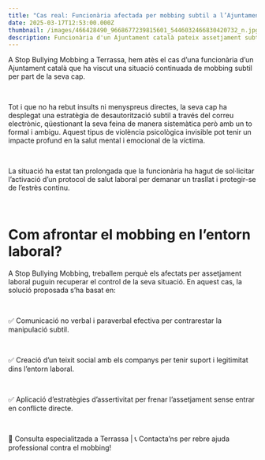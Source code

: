 ```yaml
---
title: "Cas real: Funcionària afectada per mobbing subtil a l’Ajuntament"
date: 2025-03-17T12:53:00.000Z
thumbnail: /images/466428490_9668677239815601_5446032466830420732_n.jpg
description: Funcionària d'un Ajuntament català pateix assetjament subtil per part de la seva cap. Descobreix com ha afrontat la situació amb eines de comunicació i suport social.
---
```


A Stop Bullying Mobbing a Terrassa, hem atès el cas d’una funcionària d’un Ajuntament català que ha viscut una situació continuada de mobbing subtil per part de la seva cap.

&nbsp;

Tot i que no ha rebut insults ni menyspreus directes, la seva cap ha desplegat una estratègia de desautorització subtil a través del correu electrònic, qüestionant la seva feina de manera sistemàtica però amb un to formal i ambigu. Aquest tipus de violència psicològica invisible pot tenir un impacte profund en la salut mental i emocional de la víctima.

&nbsp;

La situació ha estat tan prolongada que la funcionària ha hagut de sol·licitar l’activació d’un protocol de salut laboral per demanar un trasllat i protegir-se de l’estrès continu.

&nbsp;

# Com afrontar el mobbing en l’entorn laboral?
A Stop Bullying Mobbing, treballem perquè els afectats per assetjament laboral puguin recuperar el control de la seva situació. En aquest cas, la solució proposada s’ha basat en:

&nbsp;

✅ Comunicació no verbal i paraverbal efectiva per contrarestar la manipulació subtil.

&nbsp;

✅ Creació d’un teixit social amb els companys per tenir suport i legitimitat dins l’entorn laboral.

&nbsp;

✅ Aplicació d’estratègies d’assertivitat per frenar l’assetjament sense entrar en conflicte directe.

&nbsp;

📍 Consulta especialitzada a Terrassa | 📞 Contacta’ns per rebre ajuda professional contra el mobbing!
